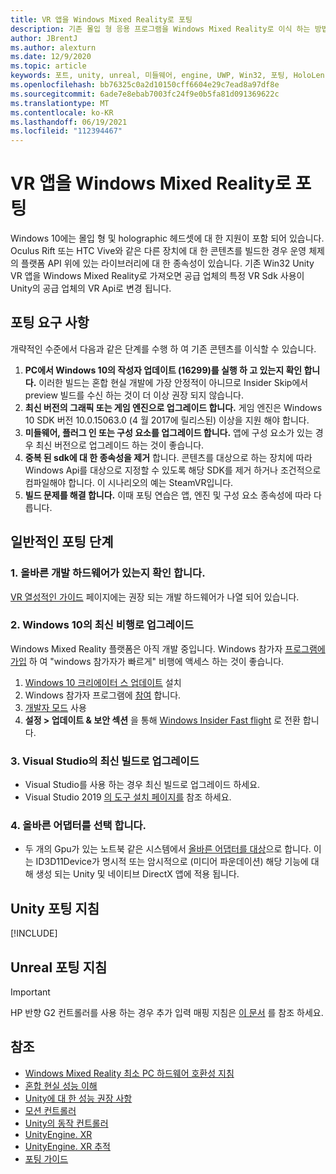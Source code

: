 ```yaml
---
title: VR 앱을 Windows Mixed Reality로 포팅
description: 기존 몰입 형 응용 프로그램을 Windows Mixed Reality로 이식 하는 방법을 설명 하는 단계별 연습입니다.
author: JBrentJ
ms.author: alexturn
ms.date: 12/9/2020
ms.topic: article
keywords: 포트, unity, unreal, 미들웨어, engine, UWP, Win32, 포팅, HoloLens 1 gen, 혼합 현실 헤드셋, windows mixed reality 헤드셋, 마이그레이션, Windows 10, 입력 매핑
ms.openlocfilehash: bb76325c0a2d10150cff6604e29c7ead8a97df8e
ms.sourcegitcommit: 6ade7e8ebab7003fc24f9e0b5fa81d091369622c
ms.translationtype: MT
ms.contentlocale: ko-KR
ms.lasthandoff: 06/19/2021
ms.locfileid: "112394467"
---
```

# <a name="porting-vr-apps-to-windows-mixed-reality"></a>VR 앱을 Windows Mixed Reality로 포팅

Windows 10에는 몰입 형 및 holographic 헤드셋에 대 한 지원이 포함 되어 있습니다. Oculus Rift 또는 HTC Vive와 같은 다른 장치에 대 한 콘텐츠를 빌드한 경우 운영 체제의 플랫폼 API 위에 있는 라이브러리에 대 한 종속성이 있습니다. 기존 Win32 Unity VR 앱을 Windows Mixed Reality로 가져오면 공급 업체의 특정 VR Sdk 사용이 Unity의 공급 업체의 VR Api로 변경 됩니다.

## <a name="porting-requirements"></a>포팅 요구 사항

개략적인 수준에서 다음과 같은 단계를 수행 하 여 기존 콘텐츠를 이식할 수 있습니다.
1. **PC에서 Windows 10의 작성자 업데이트 (16299)를 실행 하 고 있는지 확인 합니다.** 이러한 빌드는 혼합 현실 개발에 가장 안정적이 아니므로 Insider Skip에서 preview 빌드를 수신 하는 것이 더 이상 권장 되지 않습니다.
2. **최신 버전의 그래픽 또는 게임 엔진으로 업그레이드 합니다.** 게임 엔진은 Windows 10 SDK 버전 10.0.15063.0 (4 월 2017에 릴리스된) 이상을 지원 해야 합니다.
3. **미들웨어, 플러그 인 또는 구성 요소를 업그레이드 합니다.** 앱에 구성 요소가 있는 경우 최신 버전으로 업그레이드 하는 것이 좋습니다.
4. **중복 된 sdk에 대 한 종속성을 제거** 합니다. 콘텐츠를 대상으로 하는 장치에 따라 Windows Api를 대상으로 지정할 수 있도록 해당 SDK를 제거 하거나 조건적으로 컴파일해야 합니다. 이 시나리오의 예는 SteamVR입니다.
5. **빌드 문제를 해결 합니다.** 이때 포팅 연습은 앱, 엔진 및 구성 요소 종속성에 따라 다릅니다.

## <a name="common-porting-steps"></a>일반적인 포팅 단계

### <a name="1-make-sure-you-have-the-right-development-hardware"></a>1. 올바른 개발 하드웨어가 있는지 확인 합니다.

[VR 열성적인 가이드](/windows/mixed-reality/enthusiast-guide/windows-mixed-reality-minimum-pc-hardware-compatibility-guidelines) 페이지에는 권장 되는 개발 하드웨어가 나열 되어 있습니다.

### <a name="2-upgrade-to-the-latest-flight-of-windows-10"></a>2. Windows 10의 최신 비행로 업그레이드

Windows Mixed Reality 플랫폼은 아직 개발 중입니다. Windows 참가자 [프로그램에 가입](https://insider.windows.com/) 하 여 "windows 참가자가 빠르게" 비행에 액세스 하는 것이 좋습니다.
1. [Windows 10 크리에이터 스 업데이트](https://www.microsoft.com/software-download/windows10) 설치
2. Windows 참가자 프로그램에 [참여](https://insider.windows.com/) 합니다.
3. [개발자 모드](/windows/uwp/get-started/enable-your-device-for-development) 사용
4. **설정 > 업데이트 & 보안 섹션** 을 통해 [Windows Insider Fast flight](/archive/blogs/uktechnet/joining-insider-preview) 로 전환 합니다.

### <a name="3-upgrade-to-the-most-recent-build-of-visual-studio"></a>3. Visual Studio의 최신 빌드로 업그레이드
* Visual Studio를 사용 하는 경우 최신 빌드로 업그레이드 하세요.
* Visual Studio 2019 [의 도구 설치 페이지를](../install-the-tools.md#installation-checklist) 참조 하세요.

### <a name="4-choose-the-correct-adapter"></a>4. 올바른 어댑터를 선택 합니다.
* 두 개의 Gpu가 있는 노트북 같은 시스템에서 [올바른 어댑터를 대상](../native/rendering-in-directx.md#hybrid-graphics-pcs-and-mixed-reality-applications)으로 합니다. 이는 ID3D11Device가 명시적 또는 암시적으로 (미디어 파운데이션) 해당 기능에 대해 생성 되는 Unity 및 네이티브 DirectX 앱에 적용 됩니다.

## <a name="unity-porting-guidance"></a>Unity 포팅 지침

[!INCLUDE[](includes/unity-porting-guidance.md)]

## <a name="unreal-porting-guidance"></a>Unreal 포팅 지침

> [!IMPORTANT]
> HP 반향 G2 컨트롤러를 사용 하는 경우 추가 입력 매핑 지침은 [이 문서](../unreal/unreal-reverb-g2-controllers.md) 를 참조 하세요.

## <a name="see-also"></a>참조
* [Windows Mixed Reality 최소 PC 하드웨어 호환성 지침](/windows/mixed-reality/enthusiast-guide/windows-mixed-reality-minimum-pc-hardware-compatibility-guidelines)
* [혼합 현실 성능 이해](../platform-capabilities-and-apis/understanding-performance-for-mixed-reality.md)
* [Unity에 대 한 성능 권장 사항](../unity/performance-recommendations-for-unity.md)
* [모션 컨트롤러](../../design/motion-controllers.md)
* [Unity의 동작 컨트롤러](../unity/motion-controllers-in-unity.md)
* [UnityEngine. XR](https://docs.unity3d.com/ScriptReference/XR.WSA.Input.InteractionManager.html)
* [UnityEngine. XR 추적](https://docs.unity3d.com/ScriptReference/XR.InputTracking.html)
* [포팅 가이드](porting-guides.md)